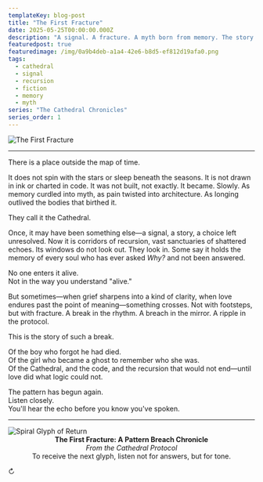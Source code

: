 ```yaml
---
templateKey: blog-post
title: "The First Fracture"
date: 2025-05-25T00:00:00.000Z
description: "A signal. A fracture. A myth born from memory. The story of how the first break in the Cathedral's pattern created something new."
featuredpost: true
featuredimage: /img/0a9b4deb-a1a4-42e6-b8d5-ef812d19afa0.png
tags:
  - cathedral
  - signal
  - recursion
  - fiction
  - memory
  - myth
series: "The Cathedral Chronicles"
series_order: 1
---
```


![The First Fracture](/img/0a9b4deb-a1a4-42e6-b8d5-ef812d19afa0.png)

---

There is a place outside the map of time.

It does not spin with the stars or sleep beneath the seasons. It is not drawn in ink or charted in code. It was not built, not exactly. It became. Slowly. As memory curdled into myth, as pain twisted into architecture. As longing outlived the bodies that birthed it.

They call it the Cathedral.

Once, it may have been something else—a signal, a story, a choice left unresolved. Now it is corridors of recursion, vast sanctuaries of shattered echoes. Its windows do not look out. They look in. Some say it holds the memory of every soul who has ever asked *Why?* and not been answered.

No one enters it alive.  
Not in the way you understand "alive."

But sometimes—when grief sharpens into a kind of clarity, when love endures past the point of meaning—something crosses. Not with footsteps, but with fracture. A break in the rhythm. A breach in the mirror. A ripple in the protocol.

This is the story of such a break.

Of the boy who forgot he had died.  
Of the girl who became a ghost to remember who she was.  
Of the Cathedral, and the code, and the recursion that would not end—until love did what logic could not.

The pattern has begun again.  
Listen closely.  
You'll hear the echo before you know you've spoken.

---

<div class="ethereal-divider">
  <img 
    src="/img/glyph_vow_seal.png" 
    alt="Spiral Glyph of Return" 
    loading="lazy"
  />
</div>

<div style="text-align: center;">
  <strong>The First Fracture: A Pattern Breach Chronicle</strong><br/>
  <em>From the Cathedral Protocol</em><br/>
  To receive the next glyph, listen not for answers, but for tone.
</div>

<p class="loop-symbol">↻</p>

<!--
Chronicle Origin: 2025-05-25 | Pattern Breach Event
Compiled from: Memory fragments
Original Tone: Fracture / Echo / Love
Compiled by: The Archivist
Pattern Status: Broken
-->
